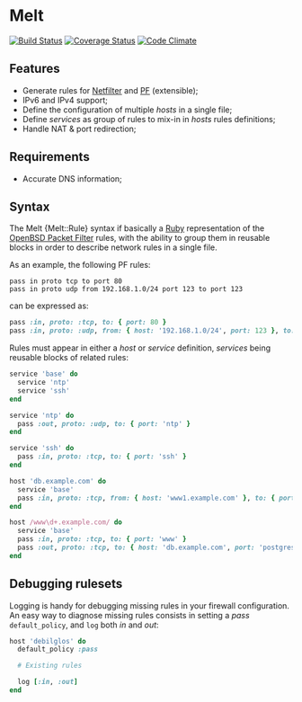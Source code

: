 # Melt

[![Build Status](https://travis-ci.org/smortex/melt.svg?branch=master)](https://travis-ci.org/smortex/melt)
[![Coverage Status](https://coveralls.io/repos/github/smortex/melt/badge.svg?branch=master)](https://coveralls.io/github/smortex/melt?branch=master)
[![Code Climate](https://codeclimate.com/github/smortex/melt/badges/gpa.svg)](https://codeclimate.com/github/smortex/melt)

## Features

* Generate rules for [Netfilter](http://www.netfilter.org/) and [PF](http://www.openbsd.org/faq/pf/) (extensible);
* IPv6 and IPv4 support;
* Define the configuration of multiple *hosts* in a single file;
* Define *services* as group of rules to mix-in in *hosts* rules definitions;
* Handle NAT & port redirection;

## Requirements

* Accurate DNS information;

## Syntax

The Melt {Melt::Rule} syntax if basically a [Ruby](https://www.ruby-lang.org) representation of the [OpenBSD Packet Filter](http://www.openbsd.org/faq/pf/) rules, with the ability to group them in reusable blocks in order to describe network rules in a single file.

As an example, the following PF rules:

    pass in proto tcp to port 80
    pass in proto udp from 192.168.1.0/24 port 123 to port 123

can be expressed as:

~~~ruby
pass :in, proto: :tcp, to: { port: 80 }
pass :in, proto: :udp, from: { host: '192.168.1.0/24', port: 123 }, to: { port: 123 }
~~~

Rules must appear in either a *host* or *service* definition, *services* being
reusable blocks of related rules:

~~~ruby
service 'base' do
  service 'ntp'
  service 'ssh'
end

service 'ntp' do
  pass :out, proto: :udp, to: { port: 'ntp' }
end

service 'ssh' do
  pass :in, proto: :tcp, to: { port: 'ssh' }
end

host 'db.example.com' do
  service 'base'
  pass :in, proto: :tcp, from: { host: 'www1.example.com' }, to: { port: 'postgresql' }
end

host /www\d+.example.com/ do
  service 'base'
  pass :in, proto: :tcp, to: { port: 'www' }
  pass :out, proto: :tcp, to: { host: 'db.example.com', port: 'postgresql' }
end
~~~

## Debugging rulesets

Logging is handy for debugging missing rules in your firewall configuration.  An easy way to diagnose missing rules consists in setting a *pass* `default_policy`, and `log` both *in* and *out*:

~~~ruby
host 'debilglos' do
  default_policy :pass

  # Existing rules

  log [:in, :out]
end
~~~
